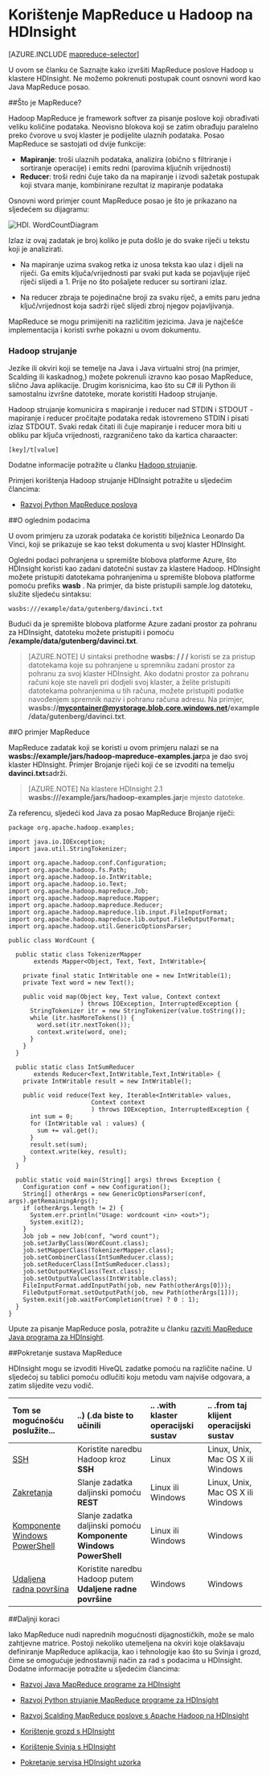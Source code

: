 <properties
   pageTitle="MapReduce s Hadoop na HDInsight | Microsoft Azure"
   description="Upute za izvođenje zadataka MapReduce Hadoop u klastere HDInsight. Ćete pokrenuti postupak count osnovni word kao Java MapReduce posao."
   services="hdinsight"
   documentationCenter=""
   authors="Blackmist"
   manager="jhubbard"
   editor="cgronlun"
    tags="azure-portal"/>

<tags
   ms.service="hdinsight"
   ms.devlang="na"
   ms.topic="article"
   ms.tgt_pltfrm="na"
   ms.workload="big-data"
   ms.date="08/23/2016"
   ms.author="larryfr"/>

# <a name="use-mapreduce-in-hadoop-on-hdinsight"></a>Korištenje MapReduce u Hadoop na HDInsight

[AZURE.INCLUDE [mapreduce-selector](../../includes/hdinsight-selector-use-mapreduce.md)]

U ovom se članku će Saznajte kako izvršiti MapReduce poslove Hadoop u klastere HDInsight. Ne možemo pokrenuti postupak count osnovni word kao Java MapReduce posao.

##<a id="whatis"></a>Što je MapReduce?

Hadoop MapReduce je framework softver za pisanje poslove koji obrađivati veliku količine podataka. Neovisno blokova koji se zatim obrađuju paralelno preko čvorove u svoj klaster je podijelite ulaznih podataka. Posao MapReduce se sastojati od dvije funkcije:

* **Mapiranje**: troši ulaznih podataka, analizira (obično s filtriranje i sortiranje operacije) i emits redni (parovima ključnih vrijednosti)
* **Reducer**: troši redni čuje tako da na mapiranje i izvodi sažetak postupak koji stvara manje, kombinirane rezultat iz mapiranje podataka

Osnovni word primjer count MapReduce posao je što je prikazano na sljedećem su dijagramu:

![HDI. WordCountDiagram][image-hdi-wordcountdiagram]

Izlaz iz ovaj zadatak je broj koliko je puta došlo je do svake riječi u tekstu koji je analizirati.

* Na mapiranje uzima svakog retka iz unosa teksta kao ulaz i dijeli na riječi. Ga emits ključa/vrijednosti par svaki put kada se pojavljuje riječ riječi slijedi a 1. Prije no što pošaljete reducer su sortirani izlaz.

* Na reducer zbraja te pojedinačne broji za svaku riječ, a emits paru jedna ključ/vrijednost koja sadrži riječ slijedi zbroj njegov pojavljivanja.

MapReduce se mogu primijeniti na različitim jezicima. Java je najčešće implementacija i koristi svrhe pokazni u ovom dokumentu.

### <a name="hadoop-streaming"></a>Hadoop strujanje

Jezike ili okviri koji se temelje na Java i Java virtualni stroj (na primjer, Scalding ili kaskadnog,) možete pokrenuli izravno kao posao MapReduce, slično Java aplikacije. Drugim korisnicima, kao što su C# ili Python ili samostalnu izvršne datoteke, morate koristiti Hadoop strujanje.

Hadoop strujanje komunicira s mapiranje i reducer nad STDIN i STDOUT - mapiranje i reducer pročitajte podataka redak istovremeno STDIN i pisati izlaz STDOUT. Svaki redak čitati ili čuje mapiranje i reducer mora biti u obliku par ključa vrijednosti, razgraničeno tako da kartica charaacter:

    [key]/t[value]

Dodatne informacije potražite u članku [Hadoop strujanje](http://hadoop.apache.org/docs/r1.2.1/streaming.html).

Primjeri korištenja Hadoop strujanje HDInsight potražite u sljedećim člancima:

* [Razvoj Python MapReduce poslova](hdinsight-hadoop-streaming-python.md)

##<a id="data"></a>O oglednim podacima

U ovom primjeru za uzorak podataka će koristiti bilježnica Leonardo Da Vinci, koji se prikazuje se kao tekst dokumenta u svoj klaster HDInsight.

Ogledni podaci pohranjena u spremište blobova platforme Azure, što HDInsight koristi kao zadani datotečni sustav za klastere Hadoop. HDInsight možete pristupiti datotekama pohranjenima u spremište blobova platforme pomoću prefiks **wasb** . Na primjer, da biste pristupili sample.log datoteku, služite sljedeću sintaksu:

    wasbs:///example/data/gutenberg/davinci.txt

Budući da je spremište blobova platforme Azure zadani prostor za pohranu za HDInsight, datoteku možete pristupiti i pomoću **/example/data/gutenberg/davinci.txt**.

> [AZURE.NOTE] U sintaksi prethodne **wasbs: / / /** koristi se za pristup datotekama koje su pohranjene u spremniku zadani prostor za pohranu za svoj klaster HDInsight. Ako dodatni prostor za pohranu računi koje ste naveli pri dodjeli svoj klaster, a želite pristupiti datotekama pohranjenima u tih računa, možete pristupiti podatke navođenjem spremnik naziv i pohranu računa adresu. Na primjer, **wasbs://mycontainer@mystorage.blob.core.windows.net/example/data/gutenberg/davinci.txt**.

##<a id="job"></a>O primjer MapReduce

MapReduce zadatak koji se koristi u ovom primjeru nalazi se na **wasbs://example/jars/hadoop-mapreduce-examples.jar**pa je dao svoj klaster HDInsight. Primjer Brojanje riječi koji će se izvoditi na temelju **davinci.txt**sadrži.

> [AZURE.NOTE] Na klastere HDInsight 2.1 **wasbs:///example/jars/hadoop-examples.jar**je mjesto datoteke.

Za referencu, sljedeći kod Java za posao MapReduce Brojanje riječi:

    package org.apache.hadoop.examples;

    import java.io.IOException;
    import java.util.StringTokenizer;

    import org.apache.hadoop.conf.Configuration;
    import org.apache.hadoop.fs.Path;
    import org.apache.hadoop.io.IntWritable;
    import org.apache.hadoop.io.Text;
    import org.apache.hadoop.mapreduce.Job;
    import org.apache.hadoop.mapreduce.Mapper;
    import org.apache.hadoop.mapreduce.Reducer;
    import org.apache.hadoop.mapreduce.lib.input.FileInputFormat;
    import org.apache.hadoop.mapreduce.lib.output.FileOutputFormat;
    import org.apache.hadoop.util.GenericOptionsParser;

    public class WordCount {

      public static class TokenizerMapper
           extends Mapper<Object, Text, Text, IntWritable>{

        private final static IntWritable one = new IntWritable(1);
        private Text word = new Text();

        public void map(Object key, Text value, Context context
                        ) throws IOException, InterruptedException {
          StringTokenizer itr = new StringTokenizer(value.toString());
          while (itr.hasMoreTokens()) {
            word.set(itr.nextToken());
            context.write(word, one);
          }
        }
      }

      public static class IntSumReducer
           extends Reducer<Text,IntWritable,Text,IntWritable> {
        private IntWritable result = new IntWritable();

        public void reduce(Text key, Iterable<IntWritable> values,
                           Context context
                           ) throws IOException, InterruptedException {
          int sum = 0;
          for (IntWritable val : values) {
            sum += val.get();
          }
          result.set(sum);
          context.write(key, result);
        }
      }

      public static void main(String[] args) throws Exception {
        Configuration conf = new Configuration();
        String[] otherArgs = new GenericOptionsParser(conf, args).getRemainingArgs();
        if (otherArgs.length != 2) {
          System.err.println("Usage: wordcount <in> <out>");
          System.exit(2);
        }
        Job job = new Job(conf, "word count");
        job.setJarByClass(WordCount.class);
        job.setMapperClass(TokenizerMapper.class);
        job.setCombinerClass(IntSumReducer.class);
        job.setReducerClass(IntSumReducer.class);
        job.setOutputKeyClass(Text.class);
        job.setOutputValueClass(IntWritable.class);
        FileInputFormat.addInputPath(job, new Path(otherArgs[0]));
        FileOutputFormat.setOutputPath(job, new Path(otherArgs[1]));
        System.exit(job.waitForCompletion(true) ? 0 : 1);
      }
    }

Upute za pisanje MapReduce posla, potražite u članku [razviti MapReduce Java programa za HDInsight](hdinsight-develop-deploy-java-mapreduce-linux.md).

##<a id="run"></a>Pokretanje sustava MapReduce

HDInsight mogu se izvoditi HiveQL zadatke pomoću na različite načine. U sljedećoj su tablici pomoću odlučiti koju metodu vam najviše odgovara, a zatim slijedite vezu vodič.

| **Tom se mogućnošću poslužite**...                                                    | **..) (.da biste to učinili**                                       | .. .with **klaster operacijski sustav** | .. .from taj **klijent operacijski sustav** |
|:-------------------------------------------------------------------|:--------------------------------------------------------|:------------------------------------------|:-----------------------------------------|
| [SSH](hdinsight-hadoop-use-mapreduce-ssh.md)                       | Koristite naredbu Hadoop kroz **SSH**                  | Linux                                     | Linux, Unix, Mac OS X ili Windows        |
| [Zakretanja](hdinsight-hadoop-use-mapreduce-curl.md)                     | Slanje zadatka daljinski pomoću **REST**               | Linux ili Windows                          | Linux, Unix, Mac OS X ili Windows        |
| [Komponente Windows PowerShell](hdinsight-hadoop-use-mapreduce-powershell.md) | Slanje zadatka daljinski pomoću **Komponente Windows PowerShell** | Linux ili Windows                          | Windows                                  |
| [Udaljena radna površina](hdinsight-hadoop-use-mapreduce-remote-desktop)    | Koristite naredbu Hadoop putem **Udaljene radne površine**       | Windows                                   | Windows                                  |

##<a id="nextsteps"></a>Daljnji koraci

Iako MapReduce nudi naprednih mogućnosti dijagnostičkih, može se malo zahtjevne matrice. Postoji nekoliko utemeljena na okviri koje olakšavaju definiranje MapReduce aplikacija, kao i tehnologije kao što su Svinja i grozd, čime se omogućuje jednostavniji način za rad s podacima u HDInsight. Dodatne informacije potražite u sljedećim člancima:

* [Razvoj Java MapReduce programe za HDInsight](hdinsight-develop-deploy-java-mapreduce-linux.md)

* [Razvoj Python strujanje MapReduce programe za HDInsight](hdinsight-hadoop-streaming-python.md)

* [Razvoj Scalding MapReduce poslove s Apache Hadoop na HDInsight](hdinsight-hadoop-mapreduce-scalding.md)

* [Korištenje grozd s HDInsight][hdinsight-use-hive]

* [Korištenje Svinja s HDInsight][hdinsight-use-pig]

* [Pokretanje servisa HDInsight uzorka][hdinsight-samples]


[hdinsight-upload-data]: hdinsight-upload-data.md
[hdinsight-get-started]: hdinsight-hadoop-linux-tutorial-get-started.md
[hdinsight-develop-mapreduce-jobs]: hdinsight-develop-deploy-java-mapreduce-linux.md
[hdinsight-use-hive]: hdinsight-use-hive.md
[hdinsight-use-pig]: hdinsight-use-pig.md
[hdinsight-samples]: hdinsight-run-samples.md
[hdinsight-provision]: hdinsight-provision-clusters.md

[powershell-install-configure]: ../powershell-install-configure.md

[image-hdi-wordcountdiagram]: ./media/hdinsight-use-mapreduce/HDI.WordCountDiagram.gif
